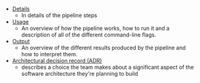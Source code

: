- [Details](details.md)
  - In details of the pipeline steps
- [Usage](usage.md)
  - An overview of how the pipeline works, how to run it and a description of all of the different command-line flags.
- [Output](output.md)
  - An overview of the different results produced by the pipeline and how to interpret them.
- [Architectural decision record (ADR)](adr.md)
  - describes a choice the team makes about a significant aspect of the software architecture they're planning to build